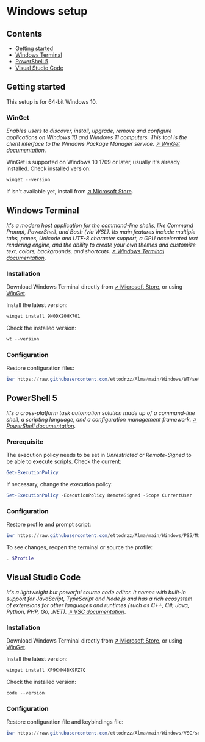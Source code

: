 # Windows setup

## Contents

- [Getting started](#getting-started)
- [Windows Terminal](#windows-terminal)
- [PowerShell 5](#powershell-5)
- [Visual Studio Code](#visual-studio-code)

## Getting started

This setup is for 64-bit Windows 10.

### WinGet

*Enables users to discover, install, upgrade, remove and configure applications on Windows 10 and Windows 11 computers. This tool is the client interface to the Windows Package Manager service. [↗ WinGet documentation](https://learn.microsoft.com/en-us/windows/package-manager/winget/)*.

WinGet is supported on Windows 10 1709 or later, usually it's already installed. Check installed version:

```powershell
winget --version
```

If isn't available yet, install from [↗ Microsoft Store](https://apps.microsoft.com/detail/9NBLGGH4NNS1?launch=true&mode=mini).

## Windows Terminal

*It's a modern host application for the command-line shells, like Command Prompt, PowerShell, and Bash (via WSL). Its main features include multiple tabs, panes, Unicode and UTF-8 character support, a GPU accelerated text rendering engine, and the ability to create your own themes and customize text, colors, backgrounds, and shortcuts. [↗ Windows Terminal documentation](https://learn.microsoft.com/en-us/windows/terminal/)*.

### Installation

Download Windows Terminal directly from [↗ Microsoft Store](https://apps.microsoft.com/detail/9N0DX20HK701?launch=true&mode=mini), or using [WinGet](#winget).

Install the latest version:

```powershell
winget install 9N0DX20HK701
```

Check the installed version:

```powershell
wt --version
```

### Configuration

Restore configuration files:

```powershell
iwr https://raw.githubusercontent.com/ettodrzz/Alma/main/Windows/WT/settings.json -OutFile $Env:LocalAppData\Packages\Microsoft.WindowsTerminal_8wekyb3d8bbwe\LocalState\settings.json; iwr https://raw.githubusercontent.com/ettodrzz/Alma/main/Windows/WT/state.json -OutFile $Env:LocalAppData\Packages\Microsoft.WindowsTerminal_8wekyb3d8bbwe\LocalState\state.json
```

## PowerShell 5

*It's a cross-platform task automation solution made up of a command-line shell, a scripting language, and a configuration management framework. [↗ PowerShell documentation](https://learn.microsoft.com/en-us/powershell/scripting/overview?view=powershell-5.1)*.

### Prerequisite

The execution policy needs to be set in *Unrestricted* or *Remote-Signed* to be able to execute scripts. Check the current:

```powershell
Get-ExecutionPolicy
```

If necessary, change the execution policy:

```powershell
Set-ExecutionPolicy -ExecutionPolicy RemoteSigned -Scope CurrentUser
```

### Configuration

Restore profile and prompt script:

```powershell
iwr https://raw.githubusercontent.com/ettodrzz/Alma/main/Windows/PS5/Microsoft.PowerShell_profile.ps1 -OutFile (ni $Profile -Force); iwr https://raw.githubusercontent.com/ettodrzz/Alma/main/Windows/Scripts/Microsoft.PowerShell_prompt.ps1 -OutFile (ni $Home\Scripts\Microsoft.PowerShell_prompt.ps1 -Force)
```

To see changes, reopen the terminal or source the profile:

```powershell
. $Profile
```

## Visual Studio Code

*It's a lightweight but powerful source code editor. It comes with built-in support for JavaScript, TypeScript and Node.js and has a rich ecosystem of extensions for other languages and runtimes (such as C++, C#, Java, Python, PHP, Go, .NET). [↗ VSC documentation](https://code.visualstudio.com/docs)*.

### Installation

Download Windows Terminal directly from [↗ Microsoft Store](https://apps.microsoft.com/detail/XP9KHM4BK9FZ7Q?launch=true&mode=mini), or using [WinGet](#winget).

Install the latest version:

```powershell
winget install XP9KHM4BK9FZ7Q
```

Check the installed version:

```powershell
code --version
```

### Configuration

Restore configuration file and keybindings file:

```powershell
iwr https://raw.githubusercontent.com/ettodrzz/Alma/main/Windows/VSC/settings.json -OutFile $Env:AppData\Code\User\settings.json; iwr https://raw.githubusercontent.com/ettodrzz/Alma/main/Windows/VSC/keybindings.json -OutFile $Env:AppData\Code\User\keybindings.json
```
